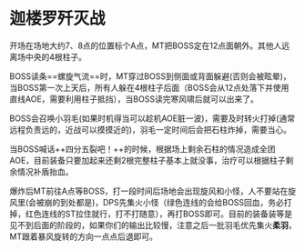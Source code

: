 # 迦楼罗歼灭战

开场在场地大约7、8点的位置标个A点，<Role name="tank" />MT把BOSS定在12点面朝外。<Role name="tank" /><Role name="healer" /><Role name="dps" />其他人远离场中央的4根柱子。

BOSS读条==螺旋气流==时，<Role name="tank" />MT穿过BOSS到侧面或背面躲避(否则会被眩晕)，当BOSS第一次上天后，所有人躲在4根柱子后面（BOSS会从12点处落下并使用直线AOE，需要利用柱子抵挡），当BOSS读完寒风啸后就可以出来了。

BOSS会召唤小羽毛(如果时机得当可以趁机AOE脏一波)，需要及时转火打掉(通常远程负责远的，近战可以摸摸近的)，羽毛一定时间后会把石柱炸掉，需要当心。

当BOSS喊话++四分五裂吧！++的时候，根据场上剩余石柱的情况造成全团AOE，目前装备只要加起来还剩2根完整柱子基本上就没事，治疗可以根据柱子剩余情况补盾抬血。

爆炸后<Role name="tank" />MT前往A点等BOSS，打一段时间后场地会出现旋风和小怪，人不要站在旋风里(会被崩的到处都是)，DPS先集火小怪（绿色连线的会给BOSS回血，务必打掉，红色连线的ST拉住就行，打不打随意），再打BOSS即可。目前的装备装等是见不到后面的阶段的，如果你们的输出比较慢，注意之后一批羽毛优先集火**柔羽**，MT跟着暴风旋转的方向一点点后退即可。